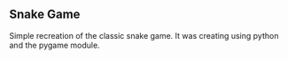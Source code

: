 ## Snake Game
Simple recreation of the classic snake game. It was creating using python and the pygame module.